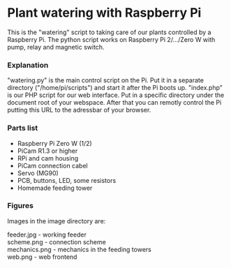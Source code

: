 # Plant watering with Raspberry Pi

This is the "watering" script to taking care of our plants controlled by a Raspberry Pi. The python script works on Raspberry Pi 2/.../Zero W
with pump, relay and magnetic switch.

### Explanation
"watering.py" is the main control script on the Pi. Put it in a separate directory ("/home/pi/scripts") and start it after the Pi boots up.
"index.php" is our PHP script for our web interface. Put in a specific directory under the document root of your webspace. After that you can remotly control the Pi putting this URL to the adressbar of your browser.     

### Parts list
- Raspberry Pi Zero W (1/2)
- PiCam R1.3 or higher
- RPi and cam housing
- PiCam connection cabel
- Servo (MG90)
- PCB, buttons, LED, some resistors
- Homemade feeding tower

### Figures
Images in the image directory are:

feeder.jpg    - working feeder <br>
scheme.png    - connection scheme <br>
mechanics.png - mechanics in the feeding towers <br>
web.png       - web frontend <br>


